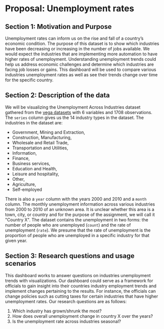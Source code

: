 # Proposal: Unemployment rates 

## Section 1: Motivation and Purpose
  
  Unemployment rates can inform us on the rise and fall of a country’s economic condition. The purpose of this dataset is to show which industries have been decreasing or increasing in the number of jobs available. We would expect the industries that are implementing more automation to have higher rates of unemployment. Understanding unemployment trends could help us address economic challenges and determine which industries are facing job losses or gains. This dashboard will be used to compare various industries unemployment rates as well as see their trends change over time for the specific country. 
	

## Section 2: Description of the data

We will be visualizing the Unemployment Across Industries dataset gathered from the [vega datasets](https://github.com/vega/vega-datasets) with 6 variables and 1708 observations. The `series` column gives us the 14 industry types in the dataset. The industries in the dataset are:

* Government, Mining and Extraction, 
* Construction, Manufacturing, 
* Wholesale and Retail Trade, 
* Transportation and Utilities, 
* Information, 
* Finance, 
* Business services, 
* Education and Health, 
* Leisure and hospitality, 
* Other, 
* Agriculture, 
* Self-employed

 There is also a `year` column with the years 2000 and 2010 and a `month` column. The monthly unemployment information across various industries from 2000 to 2010 of an unknown area. It is unclear whether this area is a town, city, or country and for the purpose of the assignment, we will call it "Country X". The dataset contains the unemployment in two forms: the number of people who are unemployed (`count`) and the rate of unemployment (`rate`). We presume that the rate of unemployment is the proportion of people who are unemployed in a specific industry for that given year. 

## Section 3: Research questions and usage scenarios

This dashboard works to answer questions on industries unemployment trends with visualizations. Our dashboard could serve as a framework for officials to gain insight into their countries industry employment trends and implement changes pertaining to the results. For instance, the officials can change policies such as cutting taxes for certain industries that have higher unemployment rates. Our research questions are as follows: 

1) Which industry has grown/shrunk the most?
2) How does overall unemployment change in country X over the years?
3) Is the unemployment rate across industries seasonal?

